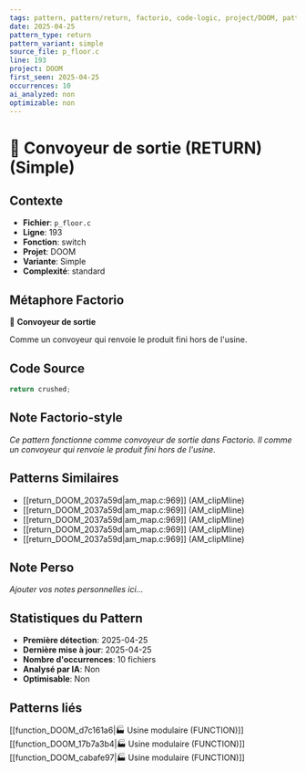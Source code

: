 ```yaml
---
tags: pattern, pattern/return, factorio, code-logic, project/DOOM, pattern/variant/simple
date: 2025-04-25
pattern_type: return
pattern_variant: simple
source_file: p_floor.c
line: 193
project: DOOM
first_seen: 2025-04-25
occurrences: 10
ai_analyzed: non
optimizable: non
---
```


# 🚚 Convoyeur de sortie (RETURN) (Simple)

## Contexte
- **Fichier**: `p_floor.c`
- **Ligne**: 193
- **Fonction**: switch
- **Projet**: DOOM
- **Variante**: Simple
- **Complexité**: standard

## Métaphore Factorio
🚚 **Convoyeur de sortie**

Comme un convoyeur qui renvoie le produit fini hors de l'usine.

## Code Source
```c
return crushed;
```

## Note Factorio-style
*Ce pattern fonctionne comme convoyeur de sortie dans Factorio. Il comme un convoyeur qui renvoie le produit fini hors de l'usine.*

## Patterns Similaires
- [[return_DOOM_2037a59d|am_map.c:969]] (AM_clipMline)
- [[return_DOOM_2037a59d|am_map.c:969]] (AM_clipMline)
- [[return_DOOM_2037a59d|am_map.c:969]] (AM_clipMline)
- [[return_DOOM_2037a59d|am_map.c:969]] (AM_clipMline)
- [[return_DOOM_2037a59d|am_map.c:969]] (AM_clipMline)

## Note Perso
*Ajouter vos notes personnelles ici...*

## Statistiques du Pattern
- **Première détection**: 2025-04-25
- **Dernière mise à jour**: 2025-04-25
- **Nombre d'occurrences**: 10 fichiers
- **Analysé par IA**: Non
- **Optimisable**: Non

## Patterns liés
[[function_DOOM_d7c161a6|🏭 Usine modulaire (FUNCTION)]]
[[function_DOOM_17b7a3b4|🏭 Usine modulaire (FUNCTION)]]
[[function_DOOM_cabafe97|🏭 Usine modulaire (FUNCTION)]]
